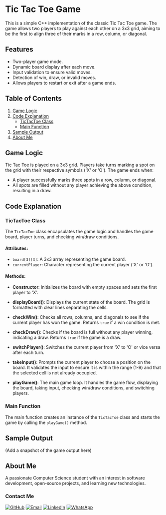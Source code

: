 # Tic Tac Toe Game

This is a simple C++ implementation of the classic Tic Tac Toe game. The game allows two players to play against each other on a 3x3 grid, aiming to be the first to align three of their marks in a row, column, or diagonal.

## Features

- Two-player game mode.
- Dynamic board display after each move.
- Input validation to ensure valid moves.
- Detection of win, draw, or invalid moves.
- Allows players to restart or exit after a game ends.

## Table of Contents
1. [Game Logic](#game-logic)
2. [Code Explanation](#code-explanation)
    - [TicTacToe Class](#tictactoe-class)
    - [Main Function](#main-function)
3. [Sample Output](#sample-output)
4. [About Me](#about-me)

## Game Logic

Tic Tac Toe is played on a 3x3 grid. Players take turns marking a spot on the grid with their respective symbols ('X' or 'O'). The game ends when:

- A player successfully marks three spots in a row, column, or diagonal.
- All spots are filled without any player achieving the above condition, resulting in a draw.

## Code Explanation

### TicTacToe Class

The `TicTacToe` class encapsulates the game logic and handles the game board, player turns, and checking win/draw conditions.

#### Attributes:
- `board[3][3]`: A 3x3 array representing the game board.
- `currentPlayer`: Character representing the current player ('X' or 'O').

#### Methods:

- **Constructor**: Initializes the board with empty spaces and sets the first player to 'X'.
  
- **displayBoard()**: Displays the current state of the board. The grid is formatted with clear lines separating the cells.

- **checkWin()**: Checks all rows, columns, and diagonals to see if the current player has won the game. Returns `true` if a win condition is met.

- **checkDraw()**: Checks if the board is full without any player winning, indicating a draw. Returns `true` if the game is a draw.

- **switchPlayer()**: Switches the current player from 'X' to 'O' or vice versa after each turn.

- **takeInput()**: Prompts the current player to choose a position on the board. It validates the input to ensure it is within the range (1-9) and that the selected cell is not already occupied.

- **playGame()**: The main game loop. It handles the game flow, displaying the board, taking input, checking win/draw conditions, and switching players.

### Main Function

The main function creates an instance of the `TicTacToe` class and starts the game by calling the `playGame()` method.

## Sample Output

(Add a snapshot of the game output here)

## About Me

A passionate Computer Science student with an interest in software development, open-source projects, and learning new technologies.

### Contact Me
[![GitHub](https://img.shields.io/badge/GitHub-181717?style=for-the-badge&logo=github&logoColor=white)](https://github.com/yourusername)
[![Email](https://img.shields.io/badge/Email-D14836?style=for-the-badge&logo=gmail&logoColor=white)](mailto:your-email@example.com)
[![LinkedIn](https://img.shields.io/badge/LinkedIn-0077B5?style=for-the-badge&logo=linkedin&logoColor=white)](https://www.linkedin.com/in/yourprofile)
[![WhatsApp](https://img.shields.io/badge/WhatsApp-25D366?style=for-the-badge&logo=whatsapp&logoColor=white)](https://wa.me/yourphonenumber)
